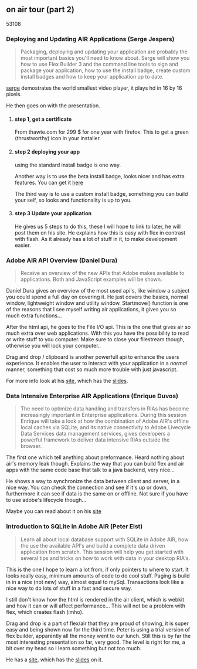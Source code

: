 <article><h2>on air tour (part 2)</h2><time><span class="day">5</span><span class="month">3</span><span class="year">108</span></time><h3>Deploying and Updating AIR Applications (Serge Jespers)</h3><blockquote>Packaging, deploying and updating your application are probably the most important basics you'll need to know about. Serge will show you how to use Flex Builder 3 and the command line tools to sign and package your application, how to use the install badge, create custom install badges and how to keep your application up to date.</blockquote><p><a href="http://sergejespers.com/" class="vcard fn url">serge</a> demostrates the world smallest video player, it plays hd in 16 by 16 pixels.</p><p>He then goes on with the presentation.</p><ol><li><h4>step 1, get a certificate</h4><p>From thawte.com for 299 $ for one year with firefox. This to get a green (thrustworthy) icon in your installer.</p></li><li><h4>step 2 deploying your app</h4><p>using the standard install badge is one way.</p><p>Another way is to use the beta install badge, looks nicer and has extra features. You can get it <a href="http://labs.adobe.com/wiki/index.php/AIR_Badge">here</a></p><p>The third way is to use a custom install badge, something you can build your self, so looks and functionality is up to you.</p></li><li><h4>step 3 Update your application</h4><p>He gives us 5 steps to do this, these I will hope to link to later, he will post them on his site. He explains how this is easy with flex in contrast with flash. As it already has a lot of stuff in it, to make development easier.</p></li></ol><h3>Adobe AIR API Overview (Daniel Dura)</h3><blockquote>Receive an overview of the new APIs that Adobe makes available to applications. Both  and JavaScript examples will be shown.</blockquote><p>Daniel Dura gives an overview of the most used api's, like window a subject you could spend a full day on covering it. He just covers the basics, normal window, lightweight window and utility window. Startmove() function is one of the reasons that I see myself writing air applications, it gives you so much extra functions...</p><p>After the html api, he goes to the File I/O api. This is the one that gives air so much extra over web applications. With this you have the possibility to read or write stuff to you computer. Make sure to close your filestream though, otherwise you will lock your computer..</p><p>Drag and drop / clipboard is another powerfull api to enhance the users experience. It enables the user to interact with your application in a <em>normal</em> manner, something that cost so much more trouble with just javascript.</p><p>For more info look at his <a href="http://www.danieldura.com/">site</a>, which has the <a href="http://www.danieldura.com/archive/updated-air-example-code">slides</a>.</p><h3>Data Intensive Enterprise AIR Applications (Enrique Duvos)</h3><blockquote>The need to optimize data handling and transfers in RIAs has become increasingly important in Enterprise applications. During this session Enrique will take a look at how the combination of Adobe AIR's offline local caches via SQLite, and its native connectivity to Adobe Livecycle Data Services data management services, gives developers a powerful framework to deliver data intensive RIAs outside the browser.</blockquote><p>The first one which tell anything about preformance. Heard nothing about air's memory leak though. Explains the way that you can build flex and air apps with the same code base that talk to a java backend, very nice...</p><p>He shows a way to synchronize the data between client and server, in a nice way. You can check the connection and see if it's up or down, furthermore it can see if data is the same on or offline. Not sure if you have to use adobe's lifecycle though...</p><p>Maybe you can read about it on his <a href="http://flex.typepad.com/">site</a></p><h3>Introduction to SQLite in Adobe AIR (Peter Elst)</h3><blockquote>Learn all about local database support with SQLite in Adobe AIR, how the use the available API's and build a complete data driven application from scratch. This session will help you get started with several tips and tricks on how to work with data in your desktop RIA's.</blockquote><p>This is the one I hope to learn a lot from, if only pointers to where to start. It looks really easy, minimum amounts of code to do cool stuff. Paging is build in in a nice (not new) way, almost equal to mySql. Transactions look like a nice way to do lots of stuff in a fast and secure way.</p><p>I still don't know how the html is rendered in the air client, which is webkit and how it can or will affect performance...  This will not be a problem with flex, which creates flash (imho).</p><p>Drag and drop is a part of flex/air that they are proud of showing, it is super easy and being shown now for the third time.  Peter is using a trial version of flex builder, apparently all the money went to our lunch. Still this is by far the most interesting presentation so far, very good. The level is right for me, a bit over my head so I learn something but not too much.</p><p>He has a <a href="http://peterelst.com">site</a>, which has the <a href="http://www.peterelst.com/blog/2008/04/07/introduction-to-sqlite-in-adobe-air/">slides</a> on it.</p></article>